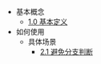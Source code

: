- 基本概念
	- [1.0 基本定义](Projects/设计模式/23经典设计模式/行为型/策略模式/1.0%20基本定义.md)
- 如何使用
	- 具体场景
		- [2.1 避免分支判断](Projects/设计模式/23经典设计模式/行为型/策略模式/2.1%20避免分支判断.md)

